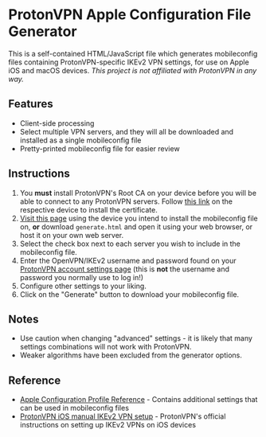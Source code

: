 # ProtonVPN Apple Configuration File Generator

This is a self-contained HTML/JavaScript file which generates mobileconfig files containing ProtonVPN-specific IKEv2 VPN settings, for use on Apple iOS and macOS devices. *This project is not affiliated with ProtonVPN in any way.*

## Features

* Client-side processing
* Select multiple VPN servers, and they will all be downloaded and installed as a single mobileconfig file
* Pretty-printed mobileconfig file for easier review

## Instructions

1. You **must** install ProtonVPN's Root CA on your device before you will be able to connect to any ProtonVPN servers. Follow [this link](https://protonvpn.com/download/ProtonVPN_ike_root.der) on the respective device to install the certificate.
1. [Visit this page](https://barracuda6.github.io/protonvpn-mobileconfig-generator/generate.html) using the device you intend to install the mobileconfig file on, **or** download `generate.html` and open it using your web browser, or host it on your own web server.
2. Select the check box next to each server you wish to include in the mobileconfig file.
3. Enter the OpenVPN/IKEv2 username and password found on your [ProtonVPN account settings page](https://account.protonvpn.com/settings) (this is **not** the username and password you normally use to log in!)
4. Configure other settings to your liking.
5. Click on the "Generate" button to download your mobileconfig file.

## Notes

* Use caution when changing "advanced" settings - it is likely that many settings combinations will not work with ProtonVPN.
* Weaker algorithms have been excluded from the generator options.

## Reference

* [Apple Configuration Profile Reference](https://developer.apple.com/enterprise/documentation/Configuration-Profile-Reference.pdf) - Contains additional settings that can be used in mobileconfig files
* [ProtonVPN iOS manual IKEv2 VPN setup](https://protonvpn.com/support/protonvpn-ios-manual-ikev2-vpn-setup/) - ProtonVPN's official instructions on setting up IKEv2 VPNs on iOS devices

